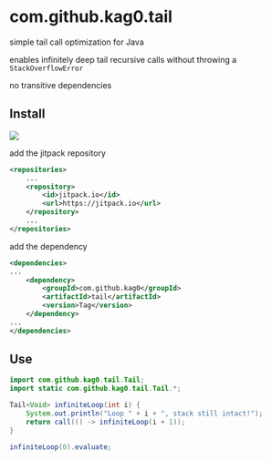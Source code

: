 # com.github.kag0.tail

simple tail call optimization for Java

enables infinitely deep tail recursive calls without throwing a `StackOverflowError` 

no transitive dependencies

## Install
[![](https://jitpack.io/v/kag0/tail.svg)](https://jitpack.io/#kag0/tail)

add the jitpack repository
```xml
<repositories>
	...
	<repository>
		<id>jitpack.io</id>
		<url>https://jitpack.io</url>
	</repository>
	...
</repositories>
```
add the dependency
```xml
<dependencies>
...
	<dependency>
		<groupId>com.github.kag0</groupId>
		<artifactId>tail</artifactId>
		<version>Tag</version>
	</dependency>
...
</dependencies>
```

## Use

```java
import com.github.kag0.tail.Tail;
import static com.github.kag0.tail.Tail.*;

Tail<Void> infiniteLoop(int i) {
    System.out.println("Loop " + i + ", stack still intact!");
    return call(() -> infiniteLoop(i + 1));
}

infiniteLoop(0).evaluate;
```